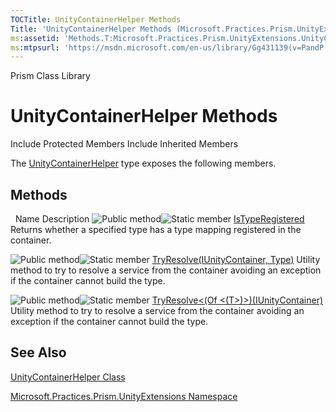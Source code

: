 ```yaml
---
TOCTitle: UnityContainerHelper Methods
Title: 'UnityContainerHelper Methods (Microsoft.Practices.Prism.UnityExtensions)'
ms:assetid: 'Methods.T:Microsoft.Practices.Prism.UnityExtensions.UnityContainerHelper'
ms:mtpsurl: 'https://msdn.microsoft.com/en-us/library/Gg431139(v=PandP.50)'
---
```


Prism Class Library

UnityContainerHelper Methods
============================

Include Protected Members
Include Inherited Members

The [UnityContainerHelper](https://msdn.microsoft.com/t:microsoft.practices.prism.unityextensions.unitycontainerhelper) type exposes the following members.

Methods
-------

<span id="methodTableToggle"></span>
 
Name
Description
![](https://msdn.microsoft.com/en-us/Gg431139.pubmethod(en-us,PandP.50).gif "Public method")![](https://msdn.microsoft.com/en-us/Gg431139.static(en-us,PandP.50).gif "Static member")
[IsTypeRegistered](https://msdn.microsoft.com/m:microsoft.practices.prism.unityextensions.unitycontainerhelper.istyperegistered(microsoft.practices.unity.iunitycontainer%2csystem.type))
Returns whether a specified type has a type mapping registered in the container.

![](https://msdn.microsoft.com/en-us/Gg431139.pubmethod(en-us,PandP.50).gif "Public method")![](https://msdn.microsoft.com/en-us/Gg431139.static(en-us,PandP.50).gif "Static member")
[TryResolve(IUnityContainer, Type)](https://msdn.microsoft.com/m:microsoft.practices.prism.unityextensions.unitycontainerhelper.tryresolve(microsoft.practices.unity.iunitycontainer%2csystem.type))
Utility method to try to resolve a service from the container avoiding an exception if the container cannot build the type.

![](https://msdn.microsoft.com/en-us/Gg431139.pubmethod(en-us,PandP.50).gif "Public method")![](https://msdn.microsoft.com/en-us/Gg431139.static(en-us,PandP.50).gif "Static member")
[TryResolve&lt;(Of &lt;(T&gt;)&gt;)(IUnityContainer)](https://msdn.microsoft.com/m:microsoft.practices.prism.unityextensions.unitycontainerhelper.tryresolve%60%601(microsoft.practices.unity.iunitycontainer))
Utility method to try to resolve a service from the container avoiding an exception if the container cannot build the type.

See Also
--------

<span id="seeAlsoToggle"></span>
[UnityContainerHelper Class](https://msdn.microsoft.com/t:microsoft.practices.prism.unityextensions.unitycontainerhelper)

[Microsoft.Practices.Prism.UnityExtensions Namespace](https://msdn.microsoft.com/n:microsoft.practices.prism.unityextensions)
